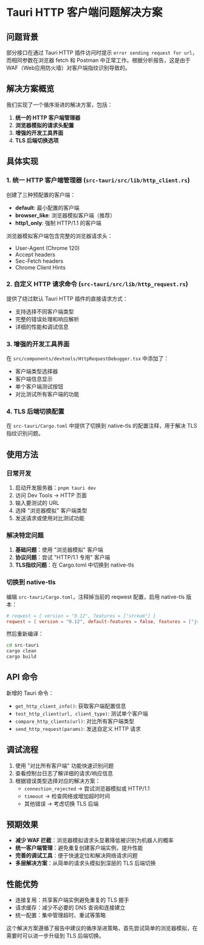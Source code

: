 # Tauri HTTP 客户端问题解决方案

## 问题背景
部分接口在通过 Tauri HTTP 插件访问时提示 `error sending request for url`，而相同参数在浏览器 fetch 和 Postman 中正常工作。根据分析报告，这是由于 WAF（Web应用防火墙）对客户端指纹识别导致的。

## 解决方案概览

我们实现了一个循序渐进的解决方案，包括：

1. **统一的 HTTP 客户端管理器**
2. **浏览器模拟的请求头配置**  
3. **增强的开发工具界面**
4. **TLS 后端切换选项**

## 具体实现

### 1. 统一 HTTP 客户端管理器 (`src-tauri/src/lib/http_client.rs`)

创建了三种预配置的客户端：
- **default**: 最小配置的客户端
- **browser_like**: 浏览器模拟客户端（推荐）
- **http1_only**: 强制 HTTP/1.1 的客户端

浏览器模拟客户端包含完整的浏览器请求头：
- User-Agent (Chrome 120)
- Accept headers
- Sec-Fetch headers
- Chrome Client Hints

### 2. 自定义 HTTP 请求命令 (`src-tauri/src/lib/http_request.rs`)

提供了绕过默认 Tauri HTTP 插件的直接请求方式：
- 支持选择不同客户端类型
- 完整的错误处理和响应解析
- 详细的性能和调试信息

### 3. 增强的开发工具界面

在 `src/components/devtools/HttpRequestDebugger.tsx` 中添加了：
- 客户端类型选择器
- 客户端信息显示
- 单个客户端测试按钮
- 对比测试所有客户端的功能

### 4. TLS 后端切换配置

在 `src-tauri/Cargo.toml` 中提供了切换到 native-tls 的配置注释，用于解决 TLS 指纹识别问题。

## 使用方法

### 日常开发
1. 启动开发服务器：`pnpm tauri dev`
2. 访问 Dev Tools -> HTTP 页面
3. 输入要测试的 URL
4. 选择 "浏览器模拟" 客户端类型
5. 发送请求或使用对比测试功能

### 解决特定问题
1. **基础问题**：使用 "浏览器模拟" 客户端
2. **协议问题**：尝试 "HTTP/1.1 专用" 客户端  
3. **TLS指纹问题**：在 Cargo.toml 中切换到 native-tls

### 切换到 native-tls
编辑 `src-tauri/Cargo.toml`，注释掉当前的 reqwest 配置，启用 native-tls 版本：

```toml
# reqwest = { version = "0.12", features = ["stream"] }
reqwest = { version = "0.12", default-features = false, features = ["json", "native-tls", "stream"] }
```

然后重新编译：
```bash
cd src-tauri
cargo clean
cargo build
```

## API 命令

新增的 Tauri 命令：
- `get_http_client_info()`: 获取客户端配置信息
- `test_http_client(url, client_type)`: 测试单个客户端
- `compare_http_clients(url)`: 对比所有客户端类型
- `send_http_request(params)`: 发送自定义 HTTP 请求

## 调试流程

1. 使用 "对比所有客户端" 功能快速识别问题
2. 查看控制台日志了解详细的请求/响应信息
3. 根据错误类型选择对应的解决方案：
   - `connection_rejected` → 尝试浏览器模拟或 HTTP/1.1
   - `timeout` → 检查网络或增加超时时间
   - 其他错误 → 考虑切换 TLS 后端

## 预期效果

- **减少 WAF 拦截**：浏览器模拟请求头显著降低被识别为机器人的概率
- **统一客户端管理**：避免重复创建客户端实例，提升性能
- **完善的调试工具**：便于快速定位和解决网络请求问题
- **多层解决方案**：从简单的请求头模拟到深层的 TLS 后端切换

## 性能优势

- 连接复用：共享客户端实例避免重复的 TLS 握手
- 请求缓存：减少不必要的 DNS 查询和连接建立
- 统一配置：集中管理超时、重试等策略

这个解决方案遵循了报告中建议的循序渐进策略，首先尝试简单的浏览器模拟，在需要时可以进一步升级到 TLS 后端切换。
